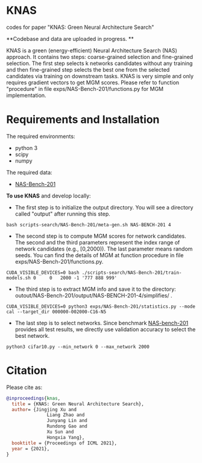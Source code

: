# KNAS
codes for paper "KNAS: Green Neural Architecture Search"

**Codebase and data are uploaded in progress. **

KNAS is a green (energy-efficient) Neural Architecture Search (NAS) approach. It contains two steps: coarse-grained selection and fine-grained selection. 
The first step selects k networks candidates without any training and then fine-grained step selects the best one from the selected candidates via training on downstream tasks. 
KNAS is very simple and only requires gradient vectors to get MGM scores. Please refer to function "procedure" in file exps/NAS-Bench-201/functions.py for MGM implementation.
 
# Requirements and Installation

The required environments:
* python 3
* scipy
* numpy

The required data:
* [NAS-Bench-201](https://drive.google.com/drive/folders/1ihjh90KpcmAr5-d_WUQlXmQNpOY8fZbT?usp=sharing)


**To use KNAS** and develop locally:

* The first step is to initialize the output directory. You will see a directory called "output" after running this step.

```
bash scripts-search/NAS-Bench-201/meta-gen.sh NAS-BENCH-201 4
```

* The second step is to compute MGM scores for network candidates. The second and the third parameters represent the index range of network candidates (e.g., [0,2000)). The last parameter means random seeds. You can find the details of MGM at function procedure in file exps/NAS-Bench-201/functions.py.  

```
CUDA_VISIBLE_DEVICES=0 bash ./scripts-search/NAS-Bench-201/train-models.sh 0     0   2000 -1 '777 888 999'
```

* The third step is to extract MGM info and save it to the directory: outout/NAS-Bench-201/output/NAS-BENCH-201-4/simplifies/ . 

```
CUDA_VISIBLE_DEVICES=0 python3 exps/NAS-Bench-201/statistics.py --mode cal --target_dir 000000-002000-C16-N5
```

* The last step is to select networks. Since benchmark [NAS-bench-201](https://github.com/D-X-Y/NAS-Bench-201) provides all test results, we directly use validation accuracy to select the best network.  

```
python3 cifar10.py --min_network 0 --max_network 2000 

```


# Citation

Please cite as:

``` bibtex
@inproceedings{knas,
  title = {KNAS: Green Neural Architecture Search},
  author= {Jingjing Xu and
               Liang Zhao and
               Junyang Lin and
               Rundong Gao and
               Xu Sun and
               Hongxia Yang},
  booktitle = {Proceedings of ICML 2021},
  year = {2021},
}
```



